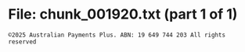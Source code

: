 ﻿# File: chunk_001920.txt (part 1 of 1)
```
©2025 Australian Payments Plus. ABN: 19 649 744 203 All rights reserved
```

